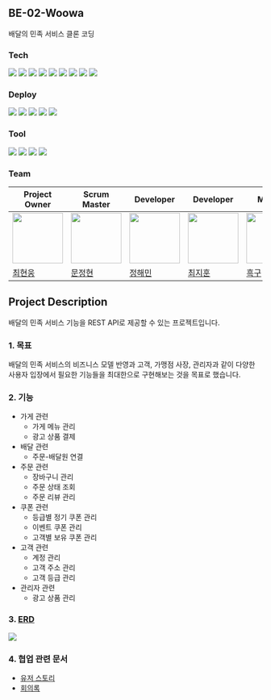 ## BE-02-Woowa
배달의 민족 서비스 클론 코딩

### Tech
<img src="https://img.shields.io/badge/Java-FC4C02?style=flat-square&logo=Java&logoColor=white"/> <img src="https://img.shields.io/badge/Spring boot-6DB33F?style=flat-square&logo=Spring boot&logoColor=white"/> <img src="https://img.shields.io/badge/Spring Security-6DB33F?style=flat-square&logo=Spring Security&logoColor=white"/>  <img src="https://img.shields.io/badge/Maven-C71A36?style=flat-square&logo=ApacheMaven&logoColor=white"/> <img src="https://img.shields.io/badge/Spring Data JPA-0078D4?style=flat-square&logo=Spring Data JPA&logoColor=white"/> <img src="https://img.shields.io/badge/Mapstruct-C70D2C?style=flat-square&logo=mapstruct&logoColor=white"/> <img src="https://img.shields.io/badge/MySQL-2AB1AC?style=flat-square&logo=MySQL&logoColor=white"/> <img src="https://img.shields.io/badge/Amazon RDS-527FFF?style=flat-square&logo=amazon aws&logoColor=yellow"/> <img src="https://img.shields.io/badge/Junit-25A162?style=flat-square&logo=Junit5&logoColor=white"/>   

### Deploy
<img src="https://img.shields.io/badge/Github Actions-2088FF?style=flat-square&logo=github&logoColor=black"/> <img src="https://img.shields.io/badge/Amazon EC2-FF9900?style=flat-square&logo=amazonec2&logoColor=black"/> <img src="https://img.shields.io/badge/Amazon CodeDeploy-EF2D5E?style=flat-square&logo=amazonaws&logoColor=black"/> <img src="https://img.shields.io/badge/Amazon CodePipeline-4A154B?style=flat-square&logo=amazon aws&logoColor=yellow"/> <img src="https://img.shields.io/badge/Amazon S3-E34F26?style=flat-square&logo=Amazon S3&logoColor=white"/> 

### Tool
<img src="https://img.shields.io/badge/IntelliJ IDEA-8A3391?style=flat-square&logo=IntelliJ IDEA&logoColor=black"/> <img src="https://img.shields.io/badge/Notion-FFFFFF?style=flat-square&logo=Notion&logoColor=black"/> <img src="https://img.shields.io/badge/Github-000000?style=flat-square&logo=Github&logoColor=white"/> <img src="https://img.shields.io/badge/Slack-4A154B?style=flat-square&logo=Slack&logoColor=white"/> 

### Team
|Project Owner|Scrum Master|Developer|Developer|Mentor|
|--|--|--|--|--|
|<img src="https://velog.velcdn.com/images/y005/post/db2a6fde-44b4-41aa-ae09-6f99fafbb721/image.png" width="100" height="100"/>|<img src="https://velog.velcdn.com/images/y005/post/36366d42-86ab-4698-9d29-ed0e0c1a1c97/image.jpg" width="100" height="100"/>|<img src="https://velog.velcdn.com/images/y005/post/8bf37748-eb8d-4369-a4be-ca65cfc4115a/image.png" width="100" height="100"/>|<img src="https://velog.velcdn.com/images/y005/post/8120a050-ebfd-472a-96d2-36388cbd246c/image.jpg" width="100" height="100"/>|<img src="https://velog.velcdn.com/images/y005/post/d4963ec1-6079-4e6b-9559-467c62e6d29a/image.jpg" width="100" height="100"/>|
|[최현웅](https://github.com/choi1204)|[문정현](https://github.com/y005)|[정해민](https://github.com/haemin-jeong)|[최지훈](https://github.com/chlwlgns524)|[흑구](https://github.com/WooSungHwan)|

## Project Description
 배달의 민족 서비스 기능을 REST API로 제공할 수 있는 프로젝트입니다.


### 1. 목표
배달의 민족 서비스의 비즈니스 모델 반영과 고객, 가맹점 사장, 관리자과 같이 다양한 사용자 입장에서 필요한 기능들을 최대한으로 구현해보는 것을 목표로 했습니다.

### 2. 기능
- 가게 관련
  - 가게 메뉴 관리
  - 광고 상품 결제
- 배달 관련
  - 주문-배달원 연결
- 주문 관련
    - 장바구니 관리
    - 주문 상태 조회
    - 주문 리뷰 관리
- 쿠폰 관련
  - 등급별 정기 쿠폰 관리
  - 이벤트 쿠폰 관리
  - 고객별 보유 쿠폰 관리
- 고객 관련
  - 계정 관리
  - 고객 주소 관리
  - 고객 등급 관리
- 관리자 관련
  - 광고 상품 관리

### 3. [ERD](https://www.erdcloud.com/d/yuhmyZS3qAH3mDu6Z)

![](https://velog.velcdn.com/images/y005/post/23e6f786-91aa-4fed-913c-b6d800e6d5fe/image.png)

### 4. 협업 관련 문서

- [유저 스토리](https://www.notion.so/backend-devcourse/b6326064bcc949c3b1ab404b11f7df09)
- [회의록](https://www.notion.so/backend-devcourse/728551f974ec41bca2b65182ef937d80?v=d2698a2a6bfc49cbb154790551f2df05)
